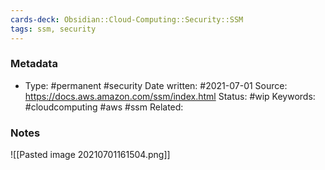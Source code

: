 ```yaml
---
cards-deck: Obsidian::Cloud-Computing::Security::SSM
tags: ssm, security
---
```

### Metadata

-  Type: #permanent #security
    Date written: #2021-07-01
    Source:  https://docs.aws.amazon.com/ssm/index.html
    Status: #wip 
    Keywords:  #cloudcomputing #aws #ssm
	Related:
	
### Notes

![[Pasted image 20210701161504.png]]
